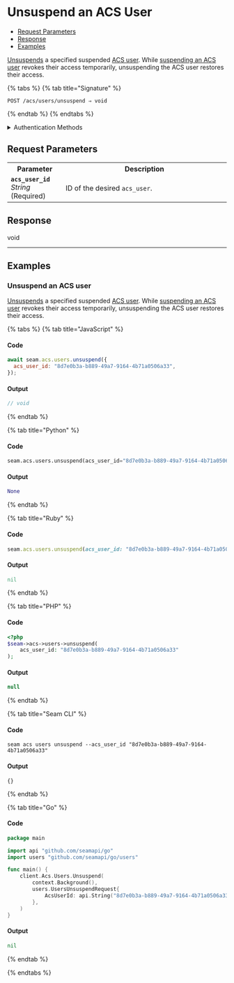 # Unsuspend an ACS User

- [Request Parameters](./#request-parameters)
- [Response](./#response)
- [Examples](./#examples)

[Unsuspends](https://docs.seam.co/latest/capability-guides/access-systems/user-management/suspending-and-unsuspending-users#unsuspend-an-acs-user) a specified suspended [ACS user](https://docs.seam.co/latest/capability-guides/access-systems/user-management). While [suspending an ACS user](https://docs.seam.co/latest/api/acs/users/suspend) revokes their access temporarily, unsuspending the ACS user restores their access.

{% tabs %}
{% tab title="Signature" %}
```
POST /acs/users/unsuspend ⇒ void
```
{% endtab %}
{% endtabs %}

<details>

<summary>Authentication Methods</summary>

- API key
- Personal access token
  <br>Must also include the `seam-workspace` header in the request.

To learn more, see [Authentication](https://docs.seam.co/latest/api/authentication).
</details>

## Request Parameters

<table>
<tr><th width="25%">Parameter</th><th>Description</th></tr>
<tr><td><strong><code>acs_user_id</code></strong> <i>String</i> (Required)</td>
<td>

ID of the desired `acs_user`.
</td></tr>
</table>

## Response

void

---

## Examples
  
### Unsuspend an ACS user

[Unsuspends](https://docs.seam.co/latest/capability-guides/access-systems/user-management/suspending-and-unsuspending-users#unsuspend-an-acs-user) a specified suspended [ACS user](https://docs.seam.co/latest/capability-guides/access-systems/user-management). While [suspending an ACS user](https://docs.seam.co/latest/api/acs/users/suspend) revokes their access temporarily, unsuspending the ACS user restores their access.

{% tabs %}
{% tab title="JavaScript" %}
#### Code

```javascript
await seam.acs.users.unsuspend({
  acs_user_id: "8d7e0b3a-b889-49a7-9164-4b71a0506a33",
});
```

#### Output

```javascript
// void
```
{% endtab %}

{% tab title="Python" %}
#### Code

```python
seam.acs.users.unsuspend(acs_user_id="8d7e0b3a-b889-49a7-9164-4b71a0506a33")
```

#### Output

```python
None
```
{% endtab %}

{% tab title="Ruby" %}
#### Code

```ruby
seam.acs.users.unsuspend(acs_user_id: "8d7e0b3a-b889-49a7-9164-4b71a0506a33")
```

#### Output

```ruby
nil
```
{% endtab %}

{% tab title="PHP" %}
#### Code

```php
<?php
$seam->acs->users->unsuspend(
    acs_user_id: "8d7e0b3a-b889-49a7-9164-4b71a0506a33"
);
```

#### Output

```php
null
```
{% endtab %}

{% tab title="Seam CLI" %}
#### Code

```seam_cli
seam acs users unsuspend --acs_user_id "8d7e0b3a-b889-49a7-9164-4b71a0506a33"
```

#### Output

```seam_cli
{}
```
{% endtab %}

{% tab title="Go" %}
#### Code

```go
package main

import api "github.com/seamapi/go"
import users "github.com/seamapi/go/users"

func main() {
	client.Acs.Users.Unsuspend(
		context.Background(),
		users.UsersUnsuspendRequest{
			AcsUserId: api.String("8d7e0b3a-b889-49a7-9164-4b71a0506a33"),
		},
	)
}
```

#### Output

```go
nil
```
{% endtab %}

{% endtabs %}


